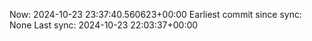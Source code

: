 Now: 2024-10-23 23:37:40.560623+00:00 Earliest commit since sync: None Last sync: 2024-10-23 22:03:37+00:00
